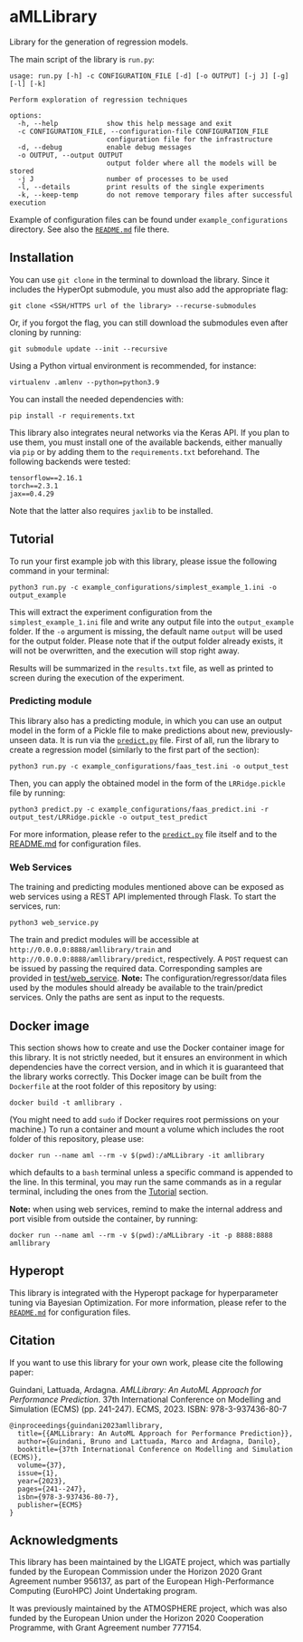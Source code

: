 # aMLLibrary
Library for the generation of regression models.

The main script of the library is `run.py`:

```
usage: run.py [-h] -c CONFIGURATION_FILE [-d] [-o OUTPUT] [-j J] [-g] [-l] [-k]

Perform exploration of regression techniques

options:
  -h, --help            show this help message and exit
  -c CONFIGURATION_FILE, --configuration-file CONFIGURATION_FILE
                        configuration file for the infrastructure
  -d, --debug           enable debug messages
  -o OUTPUT, --output OUTPUT
                        output folder where all the models will be stored
  -j J                  number of processes to be used
  -l, --details         print results of the single experiments
  -k, --keep-temp       do not remove temporary files after successful execution

```
Example of configuration files can be found under `example_configurations` directory.
See also the [`README.md`](example_configurations/README.md) file there.


## Installation
You can use `git clone` in the terminal to download the library.
Since it includes the HyperOpt submodule, you must also add the appropriate flag:
```shell
git clone <SSH/HTTPS url of the library> --recurse-submodules
```
Or, if you forgot the flag, you can still download the submodules even after cloning by running:
```shell
git submodule update --init --recursive
```

Using a Python virtual environment is recommended, for instance:
```shell
virtualenv .amlenv --python=python3.9
```

You can install the needed dependencies with:
```shell
pip install -r requirements.txt
```

This library also integrates neural networks via the Keras API.
If you plan to use them, you must install one of the available backends, either manually via `pip` or by adding them to the `requirements.txt` beforehand.
The following backends were tested:
```
tensorflow==2.16.1
torch==2.3.1
jax==0.4.29
```
Note that the latter also requires `jaxlib` to be installed.


## Tutorial
To run your first example job with this library, please issue the following command in your terminal:
```shell
python3 run.py -c example_configurations/simplest_example_1.ini -o output_example
```
This will extract the experiment configuration from the `simplest_example_1.ini` file and write any output file into the `output_example` folder.
If the `-o` argument is missing, the default name `output` will be used for the output folder.
Please note that if the output folder already exists, it will not be overwritten, and the execution will stop right away.

Results will be summarized in the `results.txt` file, as well as printed to screen during the execution of the experiment.


### Predicting module
This library also has a predicting module, in which you can use an output model in the form of a Pickle file to make predictions about new, previously-unseen data.
It is run via the [`predict.py`](predict.py) file.
First of all, run the library to create a regression model (similarly to the first part of the section):
```shell
python3 run.py -c example_configurations/faas_test.ini -o output_test
```
Then, you can apply the obtained model in the form of the `LRRidge.pickle` file by running:
```shell
python3 predict.py -c example_configurations/faas_predict.ini -r output_test/LRRidge.pickle -o output_test_predict
```
For more information, please refer to the [`predict.py`](predict.py) file itself and to the [README.md](example_configurations/README.md#prediction-files) for configuration files.


### Web Services
The training and predicting modules mentioned above can be exposed as web services using a REST API implemented through Flask. To start the services, run:
```
python3 web_service.py
```
The train and predict modules will be accessible at `http://0.0.0.0:8888/amllibrary/train` and `http://0.0.0.0:8888/amllibrary/predict`, respectively. 
A `POST` request can be issued by passing the required data. Corresponding samples are provided in [test/web_service](test/web_service).
**Note:** The configuration/regressor/data files used by the modules should already be available to the train/predict services. Only the paths are sent as input to the requests.


## Docker image
This section shows how to create and use the Docker container image for this library.
It is not strictly needed, but it ensures an environment in which dependencies have the correct version, and in which it is guaranteed that the library works correctly.
This Docker image can be built from the `Dockerfile` at the root folder of this repository by using:
```shell
docker build -t amllibrary .
```
(You might need to add `sudo` if Docker requires root permissions on your machine.)
To run a container and mount a volume which includes the root folder of this repository, please use:
```shell
docker run --name aml --rm -v $(pwd):/aMLLibrary -it amllibrary
```
which defaults to a `bash` terminal unless a specific command is appended to the line.
In this terminal, you may run the same commands as in a regular terminal, including the ones from the [Tutorial](#tutorial) section.

**Note:** when using web services, remind to make the internal address and port visible from outside the container, by running:
```
docker run --name aml --rm -v $(pwd):/aMLLibrary -it -p 8888:8888 amllibrary
```


## Hyperopt
This library is integrated with the Hyperopt package for hyperparameter tuning via Bayesian Optimization.
For more information, please refer to the [`README.md`](example_configurations/README.md#hyperopt) for configuration files.


## Citation
If you want to use this library for your own work, please cite the following paper:

Guindani, Lattuada, Ardagna. *AMLLibrary: An AutoML Approach for Performance Prediction*. 37th International Conference on Modelling and Simulation (ECMS) (pp. 241-247). ECMS, 2023. ISBN: 978-3-937436-80-7

```
@inproceedings{guindani2023amllibrary,
  title={{AMLLibrary: An AutoML Approach for Performance Prediction}},
  author={Guindani, Bruno and Lattuada, Marco and Ardagna, Danilo},
  booktitle={37th International Conference on Modelling and Simulation (ECMS)},
  volume={37},
  issue={1},
  year={2023},
  pages={241--247},
  isbn={978-3-937436-80-7},
  publisher={ECMS}
}
```


## Acknowledgments
This library has been maintained by the LIGATE project, which was partially funded by the European Commission under the Horizon 2020 Grant Agreement number 956137, as part of the European High-Performance Computing (EuroHPC) Joint Undertaking program.

It was previously maintained by the ATMOSPHERE project, which was also funded by the European Union under the Horizon 2020 Cooperation Programme, with Grant Agreement number 777154.

